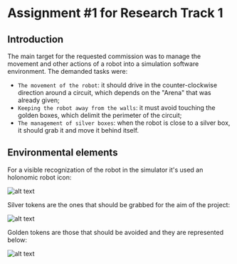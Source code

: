 # Assignment #1 for Research Track 1
## Introduction
The main target for the requested commission was to manage the movement and other actions of a robot into a simulation software environment.
The demanded tasks were:
* `The movement of the robot`: it should drive in the counter-clockwise direction around a circuit, which depends on the "Arena" that was already given; 
* `Keeping the robot away from the walls`: it must avoid touching the golden boxes, which delimit the perimeter of the circuit;
* `The management of silver boxes`: when the robot is close to a silver box, it should grab it and move it behind itself.

## Environmental elements
For a visible recognization of the robot in the simulator it's used an holonomic robot icon: 

![alt text](https://github.com/samuelepedrazzi/Research-Track-1/blob/images/robot.png)

Silver tokens are the ones that should be grabbed for the aim of the project:

![alt text](https://github.com/CarmineD8/python_simulator/blob/assignment/robot-sim/sr/token.png)

Golden tokens are those that should be avoided and they are represented below:

![alt text](https://github.com/CarmineD8/python_simulator/blob/assignment/robot-sim/sr/token_silver.png)

